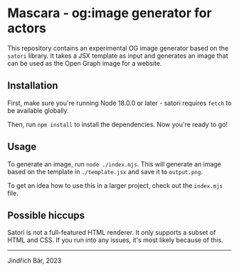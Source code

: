 # Mascara - og:image generator for actors

This repository contains an experimental OG image generator based on the `satori` library. It takes a JSX template as input and generates an image that can be used as the Open Graph image for a website.

## Installation

First, make sure you're running Node 18.0.0 or later - satori requires `fetch` to be available globally.

Then, run `npm install` to install the dependencies. Now you're ready to go!

## Usage

To generate an image, run `node ./index.mjs`. This will generate an image based on the template in `./template.jsx` and save it to `output.png`.

To get an idea how to use this in a larger project, check out the `index.mjs` file. 

## Possible hiccups

Satori is not a full-featured HTML renderer. It only supports a subset of HTML and CSS. If you run into any issues, it's most likely because of this.

___

Jindřich Bär, 2023
